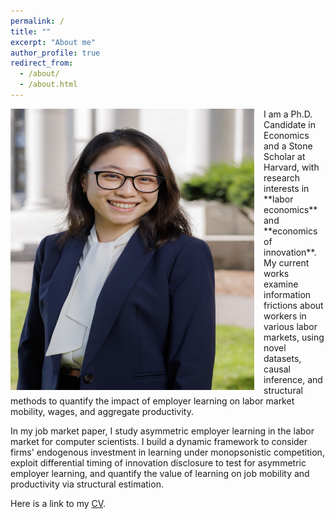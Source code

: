 ```yaml
---
permalink: /
title: ""
excerpt: "About me"
author_profile: true
redirect_from: 
  - /about/
  - /about.html
---
```


<!--![github small](/images/JM_profile.jpg) -->
<img src="/images/JM_profile.jpg" alt="drawing" width="390" height="450" style="float: left; padding-right:15px"/>  
I am a Ph.D. Candidate in Economics and a Stone Scholar at Harvard, with research interests in **labor economics** and **economics of innovation**. My current works examine information frictions about workers in various labor markets, using novel datasets, causal inference, and structural methods to quantify the impact of employer learning on labor market mobility, wages, and aggregate productivity. 

In my job market paper, I study asymmetric employer learning in the labor market for computer scientists. I build a dynamic framework to consider firms' endogenous investment in learning under monopsonistic competition, exploit differential timing of innovation disclosure to test for asymmetric employer learning, and quantify the value of learning on job mobility and productivity via structural estimation. 

Here is a link to my [CV](/files/AW_CV_2023.pdf). 

